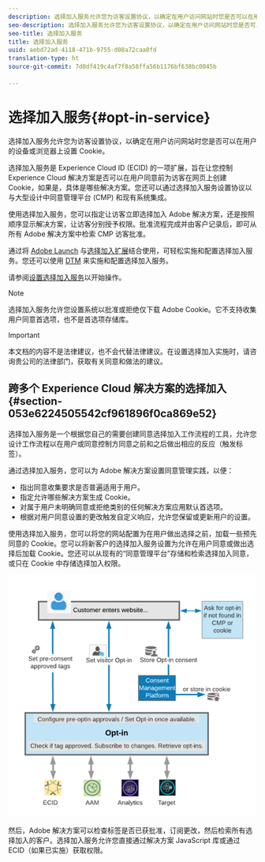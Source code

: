 ```yaml
---
description: 选择加入服务允许您为访客设置协议，以确定在用户访问网站时您是否可以在用户的设备或浏览器上设置 Cookie。
seo-description: 选择加入服务允许您为访客设置协议，以确定在用户访问网站时您是否可以在用户的设备或浏览器上设置 Cookie。
seo-title: 选择加入服务
title: 选择加入服务
uuid: aebd72ad-4118-471b-9755-d08a72caa0fd
translation-type: ht
source-git-commit: 7d0df419c4af7f8a58ffa56b1176bf638bc0045b

---
```



# 选择加入服务{#opt-in-service}

选择加入服务允许您为访客设置协议，以确定在用户访问网站时您是否可以在用户的设备或浏览器上设置 Cookie。

选择加入服务是 Experience Cloud ID (ECID) 的一项扩展，旨在让您控制 Experience Cloud 解决方案是否可以在用户同意前为访客在网页上创建 Cookie，如果是，具体是哪些解决方案。您还可以通过选择加入服务设置协议以与大型设计中同意管理平台 (CMP) 和现有系统集成。

使用选择加入服务，您可以指定让访客立即选择加入 Adobe 解决方案，还是按照顺序显示解决方案，让访客分别授予权限。批准流程完成并由客户记录后，即可从所有 Adobe 解决方案中检索 CMP 访客批准。

通过将 [Adobe Launch](https://docs.adobelaunch.com/) 与[选择加入扩展](../../implementation-guides/opt-in-service/launch.md)结合使用，可轻松实施和配置选择加入服务。您还可以使用 [DTM](../../implementation-guides/opt-in-service/optin-dtm.md) 来实施和配置选择加入服务。

请参阅[设置选择加入服务](../../implementation-guides/opt-in-service/getting-started.md)以开始操作。

>[!NOTE]
>
>选择加入服务允许您设置系统以批准或拒绝仅下载 Adobe Cookie。它不支持收集用户同意首选项，也不是首选项存储库。

>[!IMPORTANT]
>
>本文档的内容不是法律建议，也不会代替法律建议。在设置选择加入实施时，请咨询贵公司的法律部门，获取有关同意和做法的建议。

## 跨多个 Experience Cloud 解决方案的选择加入 {#section-053e6224505542cf961896f0ca869e52}

选择加入服务是一个根据您自己的需要创建同意选择加入工作流程的工具，允许您设计工作流程以在用户或同意控制方同意之前和之后做出相应的反应（触发标签）。

通过选择加入服务，您可以为 Adobe 解决方案设置同意管理实践，以便：

* 指出同意收集要求是否普遍适用于用户。
* 指定允许哪些解决方案生成 Cookie。
* 对属于用户未明确同意或拒绝类别的任何解决方案应用默认首选项。
* 根据对用户同意设置的更改触发自定义响应，允许您保留或更新用户的设置。

使用选择加入服务，您可以将您的网站配置为在用户做出选择之前，加载一些预先同意的 Cookie。您可以将新客户的选择加入服务设置为允许在用户同意或做出选择后加载 Cookie。您还可以从现有的“同意管理平台”存储和检索选择加入同意，或只在 Cookie 中存储选择加入权限。

![](assets/Opt-in-approval.png)

然后，Adobe 解决方案可以检查标签是否已获批准，订阅更改，然后检索所有选择加入的客户。选择加入服务允许您直接通过解决方案 JavaScript 库或通过 ECID（如果已实施）获取权限。

